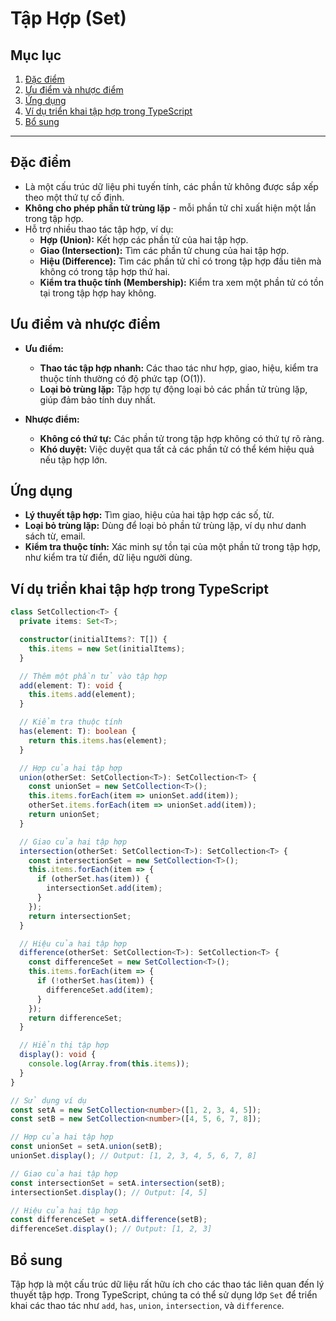 # Tập Hợp (Set)

## Mục lục

1. [Đặc điểm](#đặc-điểm)
2. [Ưu điểm và nhược điểm](#ưu-điểm-và-nhược-điểm)
3. [Ứng dụng](#ứng-dụng)
4. [Ví dụ triển khai tập hợp trong TypeScript](#ví-dụ-triển-khai-tập-hợp-trong-typescript)
5. [Bổ sung](#bổ-sung)

---

## Đặc điểm

- Là một cấu trúc dữ liệu phi tuyến tính, các phần tử không được sắp xếp theo một thứ tự cố định.
- **Không cho phép phần tử trùng lặp** - mỗi phần tử chỉ xuất hiện một lần trong tập hợp.
- Hỗ trợ nhiều thao tác tập hợp, ví dụ:
  - **Hợp (Union):** Kết hợp các phần tử của hai tập hợp.
  - **Giao (Intersection):** Tìm các phần tử chung của hai tập hợp.
  - **Hiệu (Difference):** Tìm các phần tử chỉ có trong tập hợp đầu tiên mà không có trong tập hợp thứ hai.
  - **Kiểm tra thuộc tính (Membership):** Kiểm tra xem một phần tử có tồn tại trong tập hợp hay không.

## Ưu điểm và nhược điểm

- **Ưu điểm:**

  - **Thao tác tập hợp nhanh:** Các thao tác như hợp, giao, hiệu, kiểm tra thuộc tính thường có độ phức tạp \(O(1)\).
  - **Loại bỏ trùng lặp:** Tập hợp tự động loại bỏ các phần tử trùng lặp, giúp đảm bảo tính duy nhất.

- **Nhược điểm:**
  - **Không có thứ tự:** Các phần tử trong tập hợp không có thứ tự rõ ràng.
  - **Khó duyệt:** Việc duyệt qua tất cả các phần tử có thể kém hiệu quả nếu tập hợp lớn.

## Ứng dụng

- **Lý thuyết tập hợp:** Tìm giao, hiệu của hai tập hợp các số, từ.
- **Loại bỏ trùng lặp:** Dùng để loại bỏ phần tử trùng lặp, ví dụ như danh sách từ, email.
- **Kiểm tra thuộc tính:** Xác minh sự tồn tại của một phần tử trong tập hợp, như kiểm tra từ điển, dữ liệu người dùng.

## Ví dụ triển khai tập hợp trong TypeScript

```typescript
class SetCollection<T> {
  private items: Set<T>;

  constructor(initialItems?: T[]) {
    this.items = new Set(initialItems);
  }

  // Thêm một phần tử vào tập hợp
  add(element: T): void {
    this.items.add(element);
  }

  // Kiểm tra thuộc tính
  has(element: T): boolean {
    return this.items.has(element);
  }

  // Hợp của hai tập hợp
  union(otherSet: SetCollection<T>): SetCollection<T> {
    const unionSet = new SetCollection<T>();
    this.items.forEach(item => unionSet.add(item));
    otherSet.items.forEach(item => unionSet.add(item));
    return unionSet;
  }

  // Giao của hai tập hợp
  intersection(otherSet: SetCollection<T>): SetCollection<T> {
    const intersectionSet = new SetCollection<T>();
    this.items.forEach(item => {
      if (otherSet.has(item)) {
        intersectionSet.add(item);
      }
    });
    return intersectionSet;
  }

  // Hiệu của hai tập hợp
  difference(otherSet: SetCollection<T>): SetCollection<T> {
    const differenceSet = new SetCollection<T>();
    this.items.forEach(item => {
      if (!otherSet.has(item)) {
        differenceSet.add(item);
      }
    });
    return differenceSet;
  }

  // Hiển thị tập hợp
  display(): void {
    console.log(Array.from(this.items));
  }
}

// Sử dụng ví dụ
const setA = new SetCollection<number>([1, 2, 3, 4, 5]);
const setB = new SetCollection<number>([4, 5, 6, 7, 8]);

// Hợp của hai tập hợp
const unionSet = setA.union(setB);
unionSet.display(); // Output: [1, 2, 3, 4, 5, 6, 7, 8]

// Giao của hai tập hợp
const intersectionSet = setA.intersection(setB);
intersectionSet.display(); // Output: [4, 5]

// Hiệu của hai tập hợp
const differenceSet = setA.difference(setB);
differenceSet.display(); // Output: [1, 2, 3]
```

## Bổ sung

Tập hợp là một cấu trúc dữ liệu rất hữu ích cho các thao tác liên quan đến lý thuyết tập hợp. Trong TypeScript, chúng ta có thể sử dụng lớp `Set` để triển khai các thao tác như `add`, `has`, `union`, `intersection`, và `difference`.
